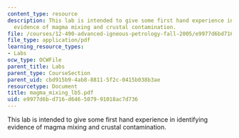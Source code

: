 ```yaml
---
content_type: resource
description: This lab is intended to give some first hand experience in identifying
  evidence of magma mixing and crustal contamination.
file: /courses/12-490-advanced-igneous-petrology-fall-2005/e9977d6bd716d646507991018ac7d736_magma_mixing_lb5.pdf
file_type: application/pdf
learning_resource_types:
- Labs
ocw_type: OCWFile
parent_title: Labs
parent_type: CourseSection
parent_uid: cbd915b9-4ab8-8811-5f2c-0415b038b3ae
resourcetype: Document
title: magma_mixing_lb5.pdf
uid: e9977d6b-d716-d646-5079-91018ac7d736
---
```

This lab is intended to give some first hand experience in identifying evidence of magma mixing and crustal contamination.

